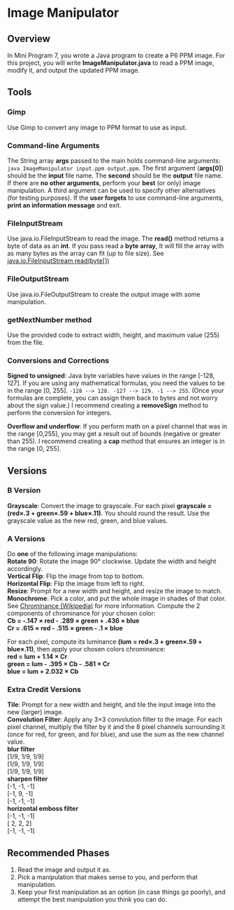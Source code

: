 # Image Manipulator
## Overview
In Mini Program 7, you wrote a Java program to create a P6 PPM image. For this project, you will write **ImageManipulator.java** to read a PPM image, modify it, and output the updated PPM image.

## Tools
### Gimp
Use Gimp to convert any image to PPM format to use as input.

### Command-line Arguments
The String array **args** passed to the main holds command-line arguments:
```java ImageManipulator input.ppm output.ppm```. The first argument (**args[0]**) should be the **input** file name. The **second** should be the **output** file name. If there are **no other arguments**, perform your **best** (or only) image manipulation. A third argument can be used to specify other alternatives (for testing purposes). If the **user forgets** to use command-line arguments, **print an information message** and exit.

### FileInputStream
Use java.io.FileInputStream to read the image. The **read()** method returns a byte of data as an **int**. If you pass read a **byte array**, It will fill the array with as many bytes as the array can fit (up to file size). See [java.io.FileInputStream read(byte[])](https://docs.oracle.com/javase/7/docs/api/java/io/FileInputStream.html#read(byte[]))

### FileOutputStream
Use java.io.FileOutputStream to create the output image with some manipulation.

### getNextNumber method
Use the provided code to extract width, height, and maximum value (255) from the file.

### Conversions and Corrections
**Signed to unsigned**: Java byte variables have values in the range [-128, 127]. If you are using any mathematical formulas, you need the values to be in the range [0, 255]. ```-128 --> 128. -127 --> 129. -1 --> 255```. (Once your formulas are complete, you can assign them back to bytes and not worry about the sign value.) I recommend creating a **removeSign** method to perform the conversion for integers.

**Overflow and underflow**: If you perform math on a pixel channel that was in the range [0,255], you may get a result out of bounds (negative or greater than 255). I recommend creating a **cap** method that ensures an integer is in the range [0, 255].

## Versions
### B Version
**Grayscale**: Convert the image to grayscale. For each pixel **grayscale = (red×.3 + green×.59 + blue×.11)**. You should round the result. Use the grayscale value as the new red, green, and blue values.

### A Versions
Do **one** of the following image manipulations:<br/>
**Rotate 90**: Rotate the image 90° clockwise. Update the width and height accordingly.<br/>
**Vertical Flip**: Flip the image from top to bottom.<br/>
**Horizontal Flip**: Flip the image from left to right.<br/>
**Resize**: Prompt for a new width and height, and resize the image to match.<br/>
**Monochrome**: Pick a color, and put the whole image in shades of that color. See [Chrominance (Wikipedia)](https://en.wikipedia.org/wiki/Chrominance) for more information. Compute the 2 components of chrominance for your chosen color: <br/>
**Cb = -.147 × red - .289 × green + .436 × blue**<br/>
**Cr =  .615 × red - .515 × green - .1 × blue**<br/>

For each pixel, compute its luminance **(lum = red×.3 + green×.59 + blue×.11)**, then apply your chosen colors chrominance:<br/>
**red   = lum + 1.14 × Cr**<br/>
**green = lum - .395 × Cb - .581 × Cr**<br/>
**blue  = lum + 2.032 × Cb**<br/>

### Extra Credit Versions
**Tile**: Prompt for a new width and height, and tile the input image into the new (larger) image.<br/>
**Convolution Filter**: Apply any 3×3 convolution filter to the image. For each pixel channel, multiply the filter by it and the 8 pixel channels surrounding it (once for red, for green, and for blue), and use the sum as the new channel value.<br/>
**blur filter**<br/>
[1/9, 1/9, 1/9]<br/>
[1/9, 1/9, 1/9]<br/>
[1/9, 1/9, 1/9]<br/>
**sharpen filter**<br/>
[-1, -1, -1]<br/>
[-1,  9, -1]<br/>
[-1, -1, -1]<br/>
**horizontal emboss filter**<br/>
[-1, -1, -1]<br/>
[ 2,  2,  2]<br/>
[-1, -1, -1]<br/>

## Recommended Phases
1. Read the image and output it as.
2. Pick a manipulation that makes sense to you, and perform that manipulation.
3. Keep your first manipulation as an option (in case things go poorly), and attempt the best manipulation you think you can do.
